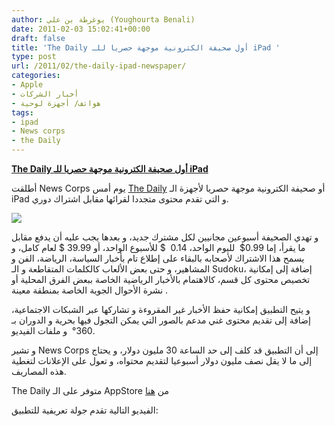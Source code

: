 ```yaml
---
author: يوغرطة بن علي (Youghourta Benali)
date: 2011-02-03 15:02:41+00:00
draft: false
title: 'The Daily أول صحيفة الكترونية موجهة حصريا للـ iPad '
type: post
url: /2011/02/the-daily-ipad-newspaper/
categories:
- Apple
- أخبار الشركات
- هواتف/ أجهزة لوحية
tags:
- ipad
- News corps
- the Daily
---
```


**[The Daily أول صحيفة الكترونية موجهة حصريا للـ iPad](//www.it-scoop.com/2011/02/the-daily-ipad-newspaper/)**


أطلقت News Corps يوم أمس [The Daily](http://www.thedaily.com/) أو صحيفة الكترونية موجهة حصريا لأجهزة الـ iPad و التي تقدم محتوى متجددا لقرائها مقابل اشتراك دوري.

[![](http://www.it-scoop.com/wp-content/uploads/2011/02/theDaily.png)
](http:////www.it-scoop.com/2011/02/the-daily-ipad-newspaper/)

و تهدي الصحيفة أسبوعين مجانيين لكل مشترك جديد، و بعدها يجب عليه أن يدفع مقابل ما يقرأ، إما 0.99$  لليوم الواحد، 0.14  $ للأسبوع الواحد، أو 39.99 $ لعام كامل، و يسمح هذا الاشتراك لأصحابه بالبقاء على إطلاع تام بأخبار السياسة، الرياضة، الفن و المشاهير، و حتى بعض الألعاب كالكلمات المتقاطعة و الـ Sudoku، إضافة إلى إمكانية تخصيص محتوى كل قسم، كالاهتمام بالأخبار الرياضية الخاصة ببعض الفرق المحلية أو نشرة الأحوال الجوية الخاصة بمنطقة معينة .

و يتيح التطبيق إمكانية حفظ الأخبار غير المقروءة و تشاركها عبر الشبكات الاجتماعية، إضافة إلى تقديم محتوى غني مدعم بالصور التي يمكن التجول فيها بحرية و الدوران بـ 360°  و ملفات الفيديو.

و تشير News Corps إلى أن التطبيق قد كلف إلى حد الساعة 30 مليون دولار، و يحتاج إلى ما لا يقل نصف مليون دولار أسبوعيا لتقديم محتواه، و تعول على الإعلانات لتغطية هذه المصاريف.

The Daily متوفر على الـ AppStore من [هنا](http://www.itunes.com/apps/thedaily)

الفيديو التالية تقدم جولة تعريفية للتطبيق:

<!-- more -->


<object width="640" height="385"><embed src="http://www.youtube.com/v/KHILJBw-104?fs=1&hl=fr_FR&rel=0" allowscriptaccess="always" height="385" width="640" allowfullscreen="true" type="application/x-shockwave-flash"></embed></object>
